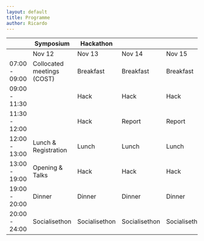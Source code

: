 ```yaml
---
layout: default
title: Programme
author: Ricardo
---
```

|               | Symposium                  | Hackathon     |               |               |           | 
|---------------|----------------------------|---------------|---------------|---------------|-----------| 
|               | Nov 12                     | Nov 13        | Nov 14        | Nov 15        | Nov 16    | 
| 07:00 - 09:00 | Collocated meetings (COST) | Breakfast     | Breakfast     | Breakfast     | Breakfast | 
| 09:00 - 11:30 |                            | Hack          | Hack          | Hack          | Hack      | 
| 11:30 - 12:00 |                            | Hack          | Report        | Report        | Report    | 
| 12:00 - 13:00 | Lunch & Registration       | Lunch         | Lunch         | Lunch         | Lunch     | 
| 13:00 - 19:00 | Opening & Talks            | Hack          | Hack          | Hack          | Writethon | 
| 19:00 - 20:00 | Dinner                     | Dinner        | Dinner        | Dinner        |           | 
| 20:00 - 24:00 | Socialisethon              | Socialisethon | Socialisethon | Socialisethon |           | 
